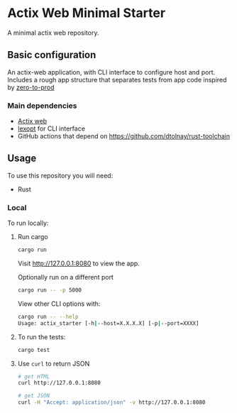# Actix Web Minimal Starter

A minimal actix web repository.

## Basic configuration

An actix-web application, with CLI interface to configure host and port. Includes a rough app structure that separates 
tests from app code inspired by [zero-to-prod](https://github.com/LukeMathWalker/zero-to-production)

### Main dependencies

- [Actix web](https://actix.rs)
- [lexopt](https://docs.rs/lexopt/latest/lexopt/) for CLI interface
- GitHub actions that depend on https://github.com/dtolnay/rust-toolchain

## Usage

To use this repository you will need:
- Rust

### Local

To run locally:

1. Run cargo

    ```bash
    cargo run
    ```
    
    Visit http://127.0.0.1:8080 to view the app.
    
    Optionally run on a different port
    
    ```bash
    cargo run -- -p 5000
    ```
    
    View other CLI options with:
    
    ```bash
    cargo run -- --help
    Usage: actix_starter [-h|--host=X.X.X.X] [-p|--port=XXXX]
    ```

2. To run the tests:

   ```bash
   cargo test
   ```
   
3. Use `curl` to return JSON
   ```bash
   # get HTML
   curl http://127.0.0.1:8080
   
   # get JSON
   curl -H "Accept: application/json" -v http://127.0.0.1:8080
   ```
